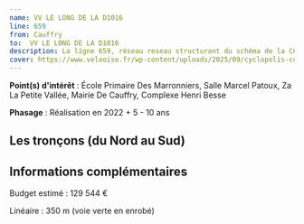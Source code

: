 ```yaml
---
name: VV LE LONG DE LA D1016
line: 659
from: Cauffry
to:  VV LE LONG DE LA D1016 
description: La ligne 659, réseau reseau structurant du schéma de la CCLVD (tronçon 59) concerne Cauffry - VV LE LONG DE LA D1016
cover: https://www.velooise.fr/wp-content/uploads/2025/09/cyclopolis-cclvd-59.jpg
---
```


**Point(s) d'intérêt** : École Primaire Des Marronniers, Salle Marcel Patoux, Za La Petite Vallée, Mairie De Cauffry, Complexe Henri Besse

**Phasage** : Réalisation en 2022 + 5 - 10 ans

## Les tronçons (du Nord au Sud)

## Informations complémentaires

Budget estimé :  129 544 € 

Linéaire : 350 m (voie verte en enrobé)

